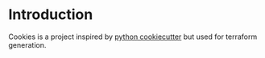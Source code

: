 Introduction
============

Cookies is a project inspired by [python cookiecutter](https://github.com/cookiecutter/cookiecutter) but used for terraform generation.
